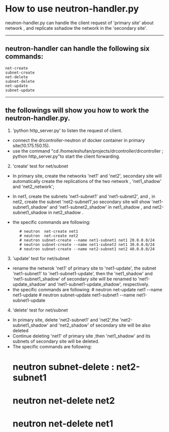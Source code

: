 How to use neutron-handler.py
===================


 neutron-handler.py can handle the client request of 'primary site' about network , and replicate sshadow the network in the 'secondary site'.

----------


neutron-handler can handle the following six commands:
-------------


    net-create
    subnet-create
    net-delete
    subnet-delete
    net-update
    subnet-update



----------


the followings will show you how to work the neutron-handler.py.
-------------------

 1. 'python http_server.py' to listen the request of client.
 -  connect the  drcontroller-neutron of docker container in primary site(10.175.150.15). 
-  use the command "cd  /home/eshufan/projects/drcontroller/drcontroller ; python  http_server.py"to start the client forwarding.
 2. 'create' test for net/subnet
- In primary site, create the networks 'net1' and 'net2', secondary site  will automatically create the replications of  the two network , 'net1_shadow' and 'net2_network';
- In net1, create the subnets 'net1-subnet1' and 'net1-subnet2', and , in net2, create the subnet 'net2-subnet1',so secondary site will show 'net1-subnet1_shadow' and 'net1-subnet2_shadow' in net1_shadow , and net2-subnet1_shadow in  net2_shadow .
- the specific commands are following:
    
         # neutron  net-create net1
         # neutron  net-create net2 
         # neutron subnet-create --name net1-subnet1 net1 20.0.0.0/24
         # neutron subnet-create --name net1-subnet2 net1 30.0.0.0/24
         # neutron subnet-create --name net2-subnet1 net2 40.0.0.0/24
    

 3.  'update' test for net/subnet
 - rename the netwrok 'net1' of primary site  to 'net1-update',  the subnet 'net1-subnet1' to 'net1-subnet1-update', then the 'net1_shadow' and 'net1-subnet1_shadow' of secondary site will be renamed to 'net1-update_shadow' and 'net1-subnet1-update_shadow', respectively.
- the specific commands are following:
	    # neutron net-update net1 --name net1-update
	    # neutron subnet-update net1-subnet1 --name net1-subnet1-update
    
 4. 'delete' test for net/subnet 
 - In primary site, delete 'net2-subnet1' and 'net2',the 'net2-subnet1_shadow' and 'net2_shadow' of secondary site will be also  deleted
- Continue deleting 'net1' of primary site ,then 'net1_shadow'  and its  subnets of secondary site will be deleted.
- The specific commands are following:
    # neutron subnet-delete : net2-subnet1 
    # neutron net-delete net2
    # neutron net-delete net1
